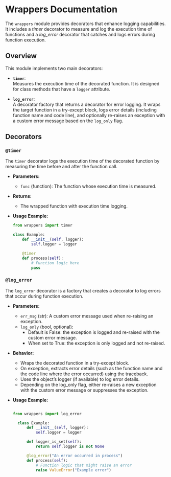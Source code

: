# Wrappers Documentation

The `wrappers` module provides decorators that enhance logging capabilities. It includes a *timer* decorator to measure and log the execution time of functions and a *log_error* decorator that catches and logs errors during function execution.

## Overview

This module implements two main decorators:

- **`timer`**:  
  Measures the execution time of the decorated function. It is designed for class methods that have a `logger` attribute.

- **`log_error`**:  
  A decorator factory that returns a decorator for error logging. It wraps the target function in a try-except block, logs error details (including function name and code line), and optionally re-raises an exception with a custom error message based on the `log_only` flag.

## Decorators

### `@timer`

The `timer` decorator logs the execution time of the decorated function by measuring the time before and after the function call.

- **Parameters:**
  - `func` (function): The function whose execution time is measured.

- **Returns:**
  - The wrapped function with execution time logging.

- **Usage Example:**

  ```python
  from wrappers import timer

  class Example:
      def __init__(self, logger):
          self.logger = logger

      @timer
      def process(self):
          # Function logic here
          pass
  ```
### `@log_error`

The `log_error` decorator is a factory that creates a decorator to log errors that occur during function execution.

- **Parameters:**
  - `err_msg` (str): A custom error message used when re-raising an exception.
  - `log_only` (bool, optional):
    - Default is False: the exception is logged and re-raised with the custom error message.
    - When set to True: the exception is only logged and not re-raised.
- **Behavior:**
  - Wraps the decorated function in a try-except block.
  - On exception, extracts error details (such as the function name and the code line where the error occurred) using the traceback.
  - Uses the object’s logger (if available) to log error details.
  - Depending on the log_only flag, either re-raises a new exception with the custom error message or suppresses the exception.

- **Usage Example:**

  ```python

  from wrappers import log_error

    class Example:
        def __init__(self, logger):
            self.logger = logger

        def logger_is_set(self):
            return self.logger is not None

        @log_error("An error occurred in process")
        def process(self):
            # Function logic that might raise an error
            raise ValueError("Example error")
  ```
